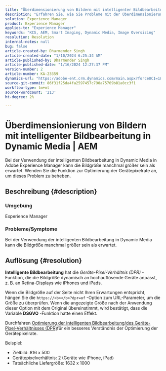 ```yaml
---
title: "Überdimensionierung von Bildern mit intelligenter Bildbearbeitung in Dynamic Media | AEM"
description: "Erfahren Sie, wie Sie Probleme mit der Überdimensionierung von Bildern beheben können, wenn die Funktion für intelligente Bildbearbeitung in Dynamic Media verwendet wird. Wenden Sie die Optimierungsfunktion für das Gerätepixelverhältnis an."
solution: Experience Manager
product: Experience Manager
applies-to: "Experience Manager"
keywords: "KCS, AEM, Smart Imaging, Dynamic Media, Image Oversizing"
resolution: Resolution
internal-notes: null
bug: false
article-created-by: Dharmender Singh
article-created-date: "1/10/2024 6:25:34 AM"
article-published-by: Dharmender Singh
article-published-date: "1/16/2024 12:27:37 PM"
version-number: 2
article-number: KA-23359
dynamics-url: "https://adobe-ent.crm.dynamics.com/main.aspx?forceUCI=1&pagetype=entityrecord&etn=knowledgearticle&id=fa0b370e-81af-ee11-a569-6045bd0065b6"
source-git-commit: 86f31f25da4fa2597457c790a75709b81a0cc3f1
workflow-type: tm+mt
source-wordcount: '213'
ht-degree: 2%

---
```


# Überdimensionierung von Bildern mit intelligenter Bildbearbeitung in Dynamic Media | AEM


Bei der Verwendung der intelligenten Bildbearbeitung in Dynamic Media in Adobe Experience Manager kann die Bildgröße manchmal größer sein als erwartet. Wenden Sie die Funktion zur Optimierung der Gerätepixelrate an, um dieses Problem zu beheben.

## Beschreibung {#description}


### <b>Umgebung</b>

Experience Manager

### <b>Probleme/Symptome</b>

Bei der Verwendung der intelligenten Bildbearbeitung in Dynamic Media kann die Bildgröße manchmal größer sein als erwartet.


## Auflösung {#resolution}


<b>Intelligente Bildbearbeitung</b> hat die *Geräte-Pixel-Verhältnis (DPR)* -Funktion, die die Bildgröße dynamisch an hochauflösende Geräte anpasst, z. B. an Retina-Displays wie iPhones und iPads.

Wenn die Bildgröße auf der Seite nicht Ihren Erwartungen entspricht, hängen Sie die `https://<b></b>?dpr=of` -Option zum URL-Parameter, um die Größe zu überprüfen. Wenn die angezeigte Größe nach der Anwendung dieser Option mit dem Original übereinstimmt, wird bestätigt, dass die Variable <b>DSGVO</b> -Funktion hatte einen Effekt.

Durchfahren [Optimierung der intelligenten Bildbearbeitung/des Geräte-Pixel-Verhältnisses (DPR)](https://experienceleague.adobe.com/docs/experience-manager-65/assets/dynamic/imaging-faq.html#dpr)für ein besseres Verständnis der Optimierung der Gerätepixelrate.

Beispiel:

- Zielbild: 816 x 500
- Gerätepixelverhältnis: 2 (Geräte wie iPhone, iPad)
- Tatsächliche Liefergröße: 1632 x 1000

